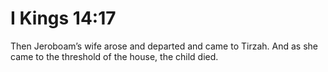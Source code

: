 # I Kings 14:17

Then Jeroboam’s wife arose and departed and came to Tirzah. And as she came to the threshold of the house, the child died.
